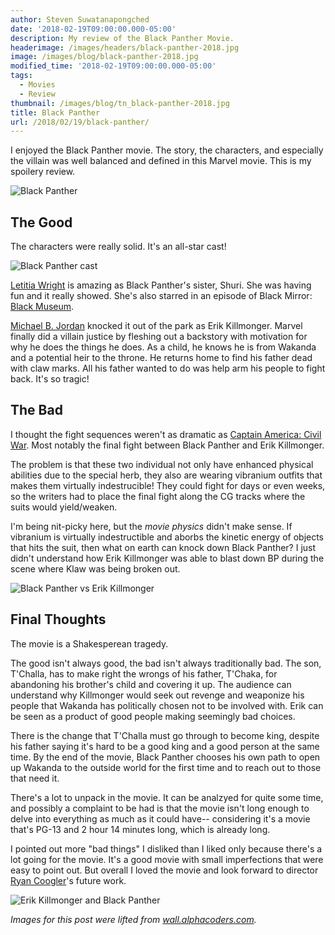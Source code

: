 ```yaml
---
author: Steven Suwatanapongched
date: '2018-02-19T09:00:00.000-05:00'
description: My review of the Black Panther Movie.
headerimage: /images/headers/black-panther-2018.jpg
image: /images/blog/black-panther-2018.jpg
modified_time: '2018-02-19T09:00:00.000-05:00'
tags:
  - Movies
  - Review
thumbnail: /images/blog/tn_black-panther-2018.jpg
title: Black Panther
url: /2018/02/19/black-panther/
---
```



I enjoyed the Black Panther movie. The story, the characters, and especially the villain was well balanced and defined in this Marvel movie. This is my spoilery review.

![Black Panther](/images/blog/black-panther-2018.jpg)

## The Good

The characters were really solid. It's an all-star cast!

![Black Panther cast](/images/blog/black-panther-cast.jpg)

[Letitia Wright](http://www.imdb.com/name/nm4004793/) is amazing as Black Panther's sister, Shuri. She was having fun and it really showed. She's also starred in an episode of Black Mirror: [Black Museum](http://www.imdb.com/title/tt5058700/).

[Michael B. Jordan](http://www.imdb.com/name/nm0430107/) knocked it out of the park as Erik Killmonger. Marvel finally did a villain justice by fleshing out a backstory with motivation for why he does the things he does. As a child, he knows he is from Wakanda and a potential heir to the throne. He returns home to find his father dead with claw marks. All his father wanted to do was help arm his people to fight back. It's so tragic!
## The Bad

I thought the fight sequences weren't as dramatic as [Captain America: Civil War](http://www.imdb.com/title/tt3498820/). Most notably the final fight between Black Panther and Erik Killmonger. 

The problem is that these two individual not only have enhanced physical abilities due to the special herb, they also are wearing vibranium outfits that makes them virtually indestrucible! They could fight for days or even weeks, so the writers had to place the final fight along the CG tracks where the suits would yield/weaken.

I'm being nit-picky here, but the *movie physics* didn't make sense. If vibranium is virtually indestructible and aborbs the kinetic energy of objects that hits the suit, then what on earth can knock down Black Panther? I just didn't understand how Erik Killmonger was able to blast down BP during the scene where Klaw was being broken out.

![Black Panther vs Erik Killmonger](/images/blog/black-panther-vs-erik-killmonger.jpg)
## Final Thoughts

The movie is a Shakesperean tragedy. 

The good isn't always good, the bad isn't always traditionally bad. The son, T'Challa, has to make right the wrongs of his father, T'Chaka, for abandoning his brother's child and covering it up. The audience can understand why Killmonger would seek out revenge and weaponize his people that Wakanda has politically chosen not to be involved with. Erik can be seen as a product of good people making seemingly bad choices.

There is the change that T'Challa must go through to become king, despite his father saying it's hard to be a good king and a good person at the same time. By the end of the movie, Black Panther chooses his own path to open up Wakanda to the outside world for the first time and to reach out to those that need it.

There's a lot to unpack in the movie. It can be analzyed for quite some time, and possibly a complaint to be had is that the movie isn't long enough to delve into everything as much as it could have-- considering it's a movie that's PG-13 and 2 hour 14 minutes long, which is already long.

I pointed out more "bad things" I disliked than I liked only because there's a lot going for the movie. It's a good movie with small imperfections that were easy to point out. But overall I loved the movie and look forward to director [Ryan Coogler](http://www.imdb.com/name/nm3363032/)'s future work.

![Erik Killmonger and Black Panther](/images/blog/black-panther-erik-killmonger.jpg)

*Images for this post were lifted from [wall.alphacoders.com](https://wall.alphacoders.com).*